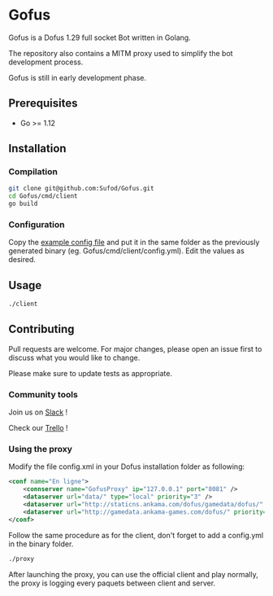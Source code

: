 # Gofus

Gofus is a Dofus 1.29 full socket Bot written in Golang.

The repository also contains a MITM proxy used to simplify the bot development process.

Gofus is still in early development phase.

## Prerequisites

- Go >= 1.12

## Installation
### Compilation
```bash
git clone git@github.com:Sufod/Gofus.git
cd Gofus/cmd/client
go build
```
### Configuration

Copy the [example config file](https://github.com/Sufod/Gofus/blob/dev/configs/config.yml) and put it in the same folder as the previously generated binary (eg. Gofus/cmd/client/config.yml). Edit the values as desired.

## Usage

```bash
./client
```

## Contributing
Pull requests are welcome. For major changes, please open an issue first to discuss what you would like to change.

Please make sure to update tests as appropriate.
### Community tools

Join us on [Slack](https://join.slack.com/t/gofus/shared_invite/enQtNzc1ODk2NDYzMjgzLTU0NzM2Mzk1YTBlZjhiNGE3YTQyMjc1NmYyYzY4ODVmMzVjZTI0MTk5Mzk5ZGIxNDQwNGE3ZDM2ZWFiM2I0NmY) !

Check our [Trello](https://trello.com/b/VZBgmYfO/gofus) !

### Using the proxy
Modify the file config.xml in your Dofus installation folder as following:
```xml
<conf name="En ligne">
	<connserver name="GofusProxy" ip="127.0.0.1" port="8081" />
	<dataserver url="data/" type="local" priority="3" />
	<dataserver url="http://staticns.ankama.com/dofus/gamedata/dofus/" priority="1" />
	<dataserver url="http://gamedata.ankama-games.com/dofus/" priority="0" />
</conf>
```

Follow the same procedure as for the client, don't forget to add a config.yml in the binary folder.

```bash
./proxy
```

After launching the proxy, you can use the official client and play normally, the proxy is logging every paquets between client and server.
